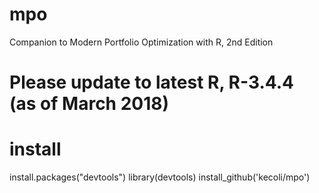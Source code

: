 # mpo
Companion to Modern Portfolio Optimization with R, 2nd Edition

# Please update to latest R, R-3.4.4 (as of March 2018) 
# install

install.packages("devtools")
library(devtools)
install_github('kecoli/mpo')
